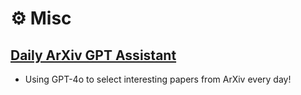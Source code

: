 # ⚙️ Misc <span class='anchor' id='misc'></span>

## [Daily ArXiv GPT Assistant](https://jackyfl.github.io/gpt_paper_assistant/)
- Using GPT-4o to select interesting papers from ArXiv every day! 